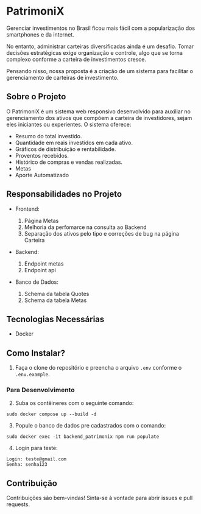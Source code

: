 # PatrimoniX

Gerenciar investimentos no Brasil ficou mais fácil com a popularização dos smartphones e da internet. 

No entanto, administrar carteiras diversificadas ainda é um desafio. Tomar decisões estratégicas exige organização e controle, algo que se torna complexo conforme a carteira de investimentos cresce. 

Pensando nisso, nossa proposta é a criação de um sistema para facilitar o gerenciamento de carteiras de investimento.

## Sobre o Projeto

O PatrimoniX é um sistema web responsivo desenvolvido para auxiliar no gerenciamento dos ativos que compõem a carteira de investidores, sejam eles iniciantes ou experientes. O sistema oferece:

- Resumo do total investido.
- Quantidade em reais investidos em cada ativo.
- Gráficos de distribuição e rentabilidade.
- Proventos recebidos.
- Histórico de compras e vendas realizadas.
- Metas
- Aporte Automatizado

## Responsabilidades no Projeto

- Frontend:
    1. Página Metas
    2. Melhoria da perfomarce na consulta ao Backend
    3. Separação dos ativos pelo tipo e correções de bug na página Carteira

- Backend:
    1. Endpoint metas
    2. Endpoint api

- Banco de Dados:
    1. Schema da tabela Quotes
    2. Schema da tabela Metas


## Tecnologias Necessárias

- Docker

## Como Instalar?

1. Faça o clone do repositório e preencha o arquivo `.env` conforme o `.env.example`.

### Para Desenvolvimento

2. Suba os contêineres com o seguinte comando:

```
sudo docker compose up --build -d
```

3. Popule o banco de dados pre cadastrados com o comando:
 
```
sudo docker exec -it backend_patrimonix npm run populate
```
4. Login para teste:
```
Login: teste@gmail.com
Senha: senha123
```
## Contribuição

Contribuições são bem-vindas! Sinta-se à vontade para abrir issues e pull requests.







